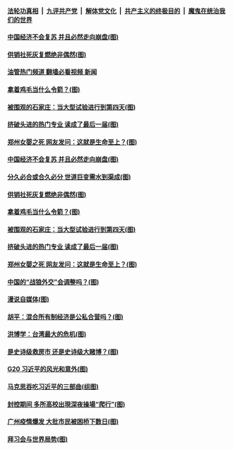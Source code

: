 ####  [法轮功真相](../../../../basic/blob/master/README.md?t=11192031) &nbsp;|&nbsp; [九评共产党](../../../../9ping.md/blob/master/README.md?t=11192031) &nbsp;|&nbsp; [解体党文化](../../../../jtdwh.md/blob/master/README.md?t=11192031)  &nbsp;|&nbsp; [共产主义的终极目的](../../../../gczydzjmd.md/blob/master/README.md?t=11192031) &nbsp;|&nbsp; [魔鬼在统治我们的世界](../../../../mgztzwmdsj.md/blob/master/README.md?t=11192031) 

#### [中国经济不会复苏 并且必然走向崩盘(图)](../pages/p4/1022033.md?t=11192031) 

#### [供销社死灰复燃绝非偶然(图)](../pages/p4/1022030.md?t=11192031) 

#### [油管热门频道 翻墙必看视频 新闻](http://129.146.143.75:81/youtube.html?11192031)

#### [拿着鸡毛当什么令箭？(图)](../pages/p4/1022036.md?t=11192031) 

#### [被围观的石家庄：当大型试验进行到第四天(图)](../pages/p4/1021945.md?t=11192031) 

#### [挤破头进的热门专业 读成了最后一届(图)](../pages/p4/1021958.md?t=11192031) 

#### [郑州女婴之死 网友发问：这就是生命至上？(图)](../pages/p4/1021948.md?t=11192031) 


#### [中国经济不会复苏 并且必然走向崩盘(图)](../pages/p4/1022033.md?t=11192031) 

#### [分久必合或合久必分 世道巨变需水到渠成(图)](../pages/p4/1022035.md?t=11192031) 

#### [供销社死灰复燃绝非偶然(图)](../pages/p4/1022030.md?t=11192031) 

#### [拿着鸡毛当什么令箭？(图)](../pages/p4/1022036.md?t=11192031) 


#### [被围观的石家庄：当大型试验进行到第四天(图)](../pages/p4/1021945.md?t=11192031) 

#### [挤破头进的热门专业 读成了最后一届(图)](../pages/p4/1021958.md?t=11192031) 

#### [郑州女婴之死 网友发问：这就是生命至上？(图)](../pages/p4/1021948.md?t=11192031) 

#### [中国的“战狼外交”会调整吗？(图)](../pages/p4/1021943.md?t=11192031) 

#### [漫说自媒体(图)](../pages/p4/1021909.md?t=11192031) 

#### [胡平：混合所有制经济是公私合营吗？(图)](../pages/p4/1021893.md?t=11192031) 

#### [洪博学：台湾最大的危机(图)](../pages/p4/1021890.md?t=11192031) 

#### [是史诗级救房市 还是史诗级大赌博？(图)](../pages/p4/1021889.md?t=11192031) 

#### [G20 习近平的风光和意外(图)](../pages/p4/1021887.md?t=11192031) 

#### [马克思吞吃习近平的三部曲(组图)](../pages/p4/1021342.md?t=11192031) 


#### [封控期间 多所高校出現深夜操場“爬行”(图)](../pages/p4/1021757.md?t=11192031) 

#### [广州疫情爆发 大批市民被困桥下数日(图)](../pages/p4/1021758.md?t=11192031) 

#### [拜习会与世界局势(图)](../pages/p4/1021798.md?t=11192031) 

<img src='http://gfw-breaker.win/goodnews/indexes/p4.md' width='0px' height='0px'/>

